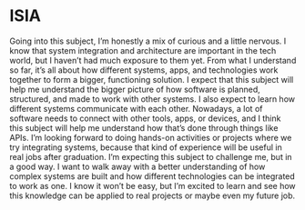 # ISIA

Going into this subject, I’m honestly a mix of curious and a little nervous. I know that system integration and architecture are important in the tech world, but I haven’t had much exposure to them yet. From what I understand so far, it’s all about how different systems, apps, and technologies work together to form a bigger, functioning solution. I expect that this subject will help me understand the bigger picture of how software is planned, structured, and made to work with other systems.
I also expect to learn how different systems communicate with each other. Nowadays, a lot of software needs to connect with other tools, apps, or devices, and I think this subject will help me understand how that’s done through things like APIs. I’m looking forward to doing hands-on activities or projects where we try integrating systems, because that kind of experience will be useful in real jobs after graduation.
I’m expecting this subject to challenge me, but in a good way. I want to walk away with a better understanding of how complex systems are built and how different technologies can be integrated to work as one. I know it won’t be easy, but I’m excited to learn and see how this knowledge can be applied to real projects or maybe even my future job.
